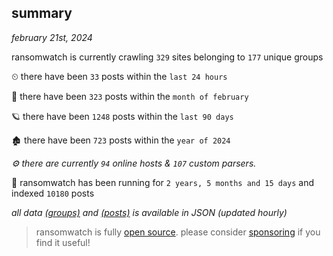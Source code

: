 
## summary
_february 21st, 2024_

ransomwatch is currently crawling `329` sites belonging to `177` unique groups

⏲ there have been `33` posts within the `last 24 hours`

🦈 there have been `323` posts within the `month of february`

🪐 there have been `1248` posts within the `last 90 days`

🏚 there have been `723` posts within the `year of 2024`

_⚙️ there are currently `94` online hosts & `107` custom parsers._

🦕 ransomwatch has been running for `2 years, 5 months and 15 days` and indexed `10180` posts

_all data  [(groups)](http://ransomwhat.telemetry.ltd/groups) and [(posts)](http://ransomwhat.telemetry.ltd/posts) is available in JSON (updated hourly)_

> ransomwatch is fully [open source](https://github.com/joshhighet/ransomwatch#ransomwatch--). please consider [sponsoring](https://github.com/sponsors/joshhighet) if you find it useful!

